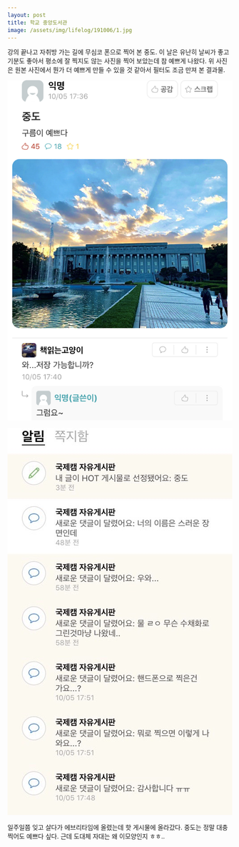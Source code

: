```yaml
---
layout: post
title: 학교 중앙도서관
image: /assets/img/lifelog/191006/1.jpg
---
```


강의 끝나고 자취방 가는 길에 무심코 폰으로 찍어 본 중도.
이 날은 유난히 날씨가 좋고 기분도 좋아서 평소에 잘 찍지도 않는 사진을 찍어 보았는데 참 예쁘게 나왔다.
위 사진은 원본 사진에서 뭔가 더 예쁘게 만들 수 있을 것 같아서 필터도 조금 만져 본 결과물.

![2](/assets/img/lifelog/191006/2.jpg)

![3](/assets/img/lifelog/191006/3.JPG)

일주일쯤 잊고 살다가 에브리타임에 올렸는데 핫 게시물에 올라갔다. 중도는 정말 대충 찍어도 예쁘다 싶다.
근데 도대체 자대는 왜 이모양인지 ㅎㅎ..